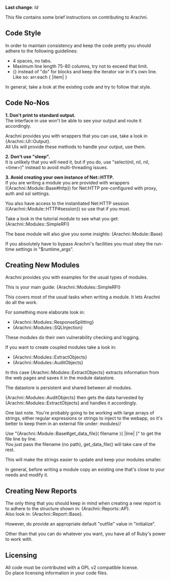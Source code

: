 **Last change**:    $Id$

This file contains some brief instructions on contributing to Arachni.    

Code Style
----
In order to maintain consistency and keep the code pretty you should
adhere to the following guidelines:

 - 4 spaces, no tabs.
 - Maximum line length 75-80 columns, try not to exceed that limit.
 - {} instead of "do" for blocks and keep the iterator var in it's own line.<br/>
    Like so:
        arr.each {
            |item|
        }

In general, take a look at the existing code and try to follow that style.


Code No-Nos
----
**1. Don't print to standard output.**<br/>
The interface in use won't be able to see your output and route it
accordingly.

Arachni provides you with wrappers that you can use, take a look in {Arachni::UI::Output}.<br/>
All UIs will provide these methods to handle your output, use them.


**2. Don't use "sleep".**<br/>
It is unlikely that you will need it, but if you do, use
"select(nil, nil, nil, &lt;time&gt;)" instead to avoid multi-threading issues.


**3. Avoid creating your own instance of Net::HTTP.**<br/>
If you are writing a module you are provided with wrappers ({Arachni::Module::Base#http}) for Net:HTTP
pre-configured with proxy, auth and ssl settings.

You also have access to the instantiated Net:HTTP session ({Arachni::Module::HTTP#session}) so use that
if you must.

Take a look in the tutorial module to see what you get: {Arachni::Modules::SimpleRFI}
    
The base module will also give you some insights: {Arachni::Module::Base}

If you absolutely have to bypass Arachni's facilities you must obey the
run-time settings in "$runtime_args".


Creating New Modules
----
Arachni provides you with examples for the usual types of modules.

This is your main guide: {Arachni::Modules::SimpleRFI}
    
This covers most of the usual tasks when writing a module.
It lets Arachni do all the work.

For something more elaborate look in:<br/>
- {Arachni::Modules::ResponseSplitting}<br/>
- {Arachni::Modules::SQLInjection}
    
These modules do their own vulnerability checking and logging.

If you want to create coupled modules take a look in:<br/>
- {Arachni::Modules::ExtractObjects}<br/>
- {Arachni::Modules::AuditObjects}

In this case {Arachni::Modules::ExtractObjects} extracts information from the
web pages and saves it in the module datastore.

The datastore is persistent and shared between all modules.

{Arachni::Modules::AuditObjects} then gets the data harvested by {Arachni::Modules::ExtractObjects}
and handles it accordingly.

One last note.
You're probably going to be working with large arrays of strings,
either regular expressions or strings to inject to the webapp,
so it's better to keep them in an external file under:
    modules/<modname>/

Use "{Arachni::Module::Base#get_data_file}( filename ){ |line| }" to get the file line by line.<br/>
You just pass the filename (no path), get_data_file() will take care of the rest. 

This will make the strings easier to update and keep your modules smaller.

In general, before writing a module copy an existing one that's close
to your needs and modify it.


Creating New Reports<br/>
----
The only thing that you should keep in mind when creating a new report
is to adhere to the structure shown in: {Arachni::Reports::AP}.<br/>
Also look in: {Arachni::Report::Base}.
    
However, do provide an appropriate default "outfile" value in "initialize".

Other than that you can do whatever you want, you have all of Ruby's
power to work with. 


Licensing
----
All code must be contributed with a GPL v2 compatible license.<br/>
Do place licensing information in your code files.

